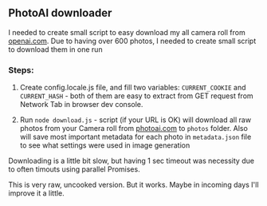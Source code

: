 ## PhotoAI downloader

I needed to create small script to easy download my all camera roll from [openai.com](https://photoai.com/). Due to having over 600 photos, I needed to create small script to download them in one run

### Steps:

1. Create config.locale.js file, and fill two variables: `CURRENT_COOKIE` and `CURRENT_HASH` - both of them are easy to extract from GET request from Network Tab in browser dev console.

2. Run `node download.js` - script (if your URL is OK) will download all raw photos from your Camera roll from [photoai.com](https://photoai.com/) to `photos` folder. Also will save most important metadata for each photo in `metadata.json` file to see what settings were used in image generation

Downloading is a little bit slow, but having 1 sec timeout was necessity due to often timouts using parallel Promises.

This is very raw, uncooked version. But it works. Maybe in incoming days I'll improve it a little.
